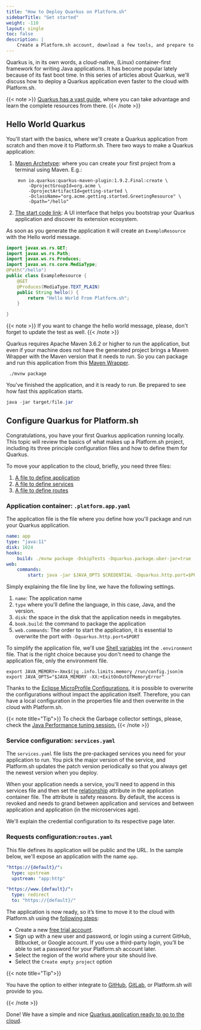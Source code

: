 ```yaml
---
title: "How to Deploy Quarkus on Platform.sh"
sidebarTitle: "Get started"
weight: -110
layout: single
toc: false
description: |
    Create a Platform.sh account, download a few tools, and prepare to deploy Quarkus.
---
```



Quarkus is, in its own words, a cloud-native, (Linux) container-first framework for writing Java applications. It has become popular lately because of its fast boot time. In this series of articles about Quarkus, we'll discuss how to deploy a Quarkus application even faster to the cloud with Platform.sh.

{{< note >}}
[Quarkus has a vast guide](https://quarkus.io/guides/), where you can take advantage and learn the complete resources from there.
{{< /note >}}



## Hello World Quarkus



You'll start with the basics, where we'll create a Quarkus application from scratch and then move it to Platform.sh. There two ways to make a Quarkus application:



1. [Maven Archetype](https://quarkus.io/guides/getting-started): where you can create your first project from a terminal using Maven. E.g.:

    ```
     mvn io.quarkus:quarkus-maven-plugin:1.9.2.Final:create \
         -DprojectGroupId=org.acme \
         -DprojectArtifactId=getting-started \
         -DclassName="org.acme.getting.started.GreetingResource" \
         -Dpath="/hello"
    ```

     

2. [The start code link](https://code.quarkus.io/): A UI interface that helps you bootstrap your Quarkus application and discover its extension ecosystem.

As soon as you generate the application it will create an  `ExemploResource` with the Hello world message.

```java
import javax.ws.rs.GET;
import javax.ws.rs.Path;
import javax.ws.rs.Produces;
import javax.ws.rs.core.MediaType;
@Path("/hello")
public class ExampleResource {
    @GET
    @Produces(MediaType.TEXT_PLAIN)
    public String hello() {
        return "Hello World From Platform.sh";
    }

}
```

{{< note >}}
If you want to change the hello world message, please, don't forget to update the test as well.
{{< /note >}}

Quarkus requires Apache Maven 3.6.2 or higher to run the application, but even if your machine does not have the generated project brings a Maven Wrapper with the Maven version that it needs to run. So you can package and run this application from this [Maven Wrapper](https://www.baeldung.com/maven-wrapper).

```shell
 ./mvnw package
```

You've finished the application, and it is ready to run. Be prepared to see how fast this application starts.

```java
java -jar target/file.jar
```

## Configure Quarkus for Platform.sh

Congratulations, you have your first Quarkus application running locally. This topic will review the basics of what makes up a Platform.sh project, including its three principle configuration files and how to define them for Quarkus.

To move your application to the cloud, briefly, you need three files: 

1. [A file to define application](configuration/app/_index.md)
2. [A file to define services](configuration/services/_index.md)
3. [A file to define routes](configuration/routes/_index.md)

### Application container: `.platform.app.yaml`

The application file is the file where you define how you'll package and run your Quarkus application.

```yaml
name: app
type: "java:11"
disk: 1024
hooks:
    build: ./mvnw package -DskipTests -Dquarkus.package.uber-jar=true
web:
    commands:
        start: java -jar $JAVA_OPTS $CREDENTIAL -Dquarkus.http.port=$PORT target/file.jar
```

Simply explaining the file line by line, we have the following settings.

1. `name`: The application name
2. `type` where you'll define the language, in this case, Java, and the version.
3. `disk`: the space in the disk that the application needs in megabytes.
4. `book.build`: the command to package the application
5. `web.commands`: The order to start the application, it is essential to overwrite the port with `-Dquarkus.http.port=$PORT`

To simplify the application file, we'll use [Shell variables](https://docs.platform.sh/development/variables.html#shell-variables) int the  `.environment` file. That is the right choice because you don't need to change the application file, only the environment file.

```shell
export JAVA_MEMORY=-Xmx$(jq .info.limits.memory /run/config.json)m
export JAVA_OPTS="$JAVA_MEMORY -XX:+ExitOnOutOfMemoryError"
```

Thanks to the [Eclipse MicroProfile Configurations](https://github.com/eclipse/microprofile-config), it is possible to overwrite the configurations without impact the application itself. Therefore, you can have a local configuration in the properties file and then overwrite in the cloud with Platform.sh.

{{< note title="Tip">}}
To check the Garbage collector settings, please, check the [Java Performance tuning session.](languages/java/tuning.md)
{{< /note >}}


### Service configuration: `services.yaml`

The `services.yaml` file lists the pre-packaged services you need for your application to run. You pick the major version of the service, and Platform.sh updates the patch version periodically so that you always get the newest version when you deploy.

When your application needs a service, you'll need to append in this services file and then set the [relationship](configuration/app/relationships.md) attribute in the application container file. The attribute is safety reasons. By default, the access is revoked and needs to grand between application and services and between application and application (in the microservices age).

We'll explain the credential configuration to its respective page later.

### Requests configuration:`routes.yaml`

This file defines its application will be public and the URL. In the sample below, we'll expose an application with the name `app`. 

```yaml
"https://{default}/":
  type: upstream
  upstream: "app:http"

"https://www.{default}/":
  type: redirect
  to: "https://{default}/"
```

The application is now ready, so it’s time to move it to the cloud with Platform.sh using the [following steps](https://docs.platform.sh/gettingstarted/first-project.html):

- Create a new [free trial account](gettingstarted/introduction/template/create-project.md).
- Sign up with a new user and password, or login using a current GitHub, Bitbucket, or Google account. If you use a third-party login, you’ll be able to set a password for your Platform.sh account later.
- Select the region of the world where your site should live.
- Select the `Create empty project` option

{{< note title="Tip">}}

You have the option to either integrate to [GitHub](integrations/source/github.md), [GitLab](integrations/source/gitlab.md), or Platform.sh will provide to you. 

{{< /note >}}

Done! We have a simple and nice [Quarkus application ready to go to the cloud](https://github.com/platformsh-templates/quarkus).
